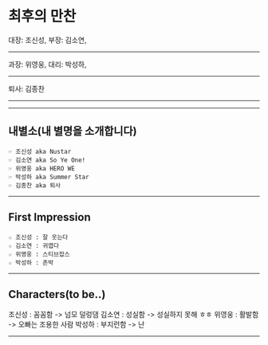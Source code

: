 
# 최후의 만찬

대장: 조신성, 부장: 김소연,<hr/>
과장: 위영웅, 대리: 박성하,<hr/>
퇴사: 김종찬<hr/>

---
## 내별소(내 별명을 소개합니다)
	☞ 조신성 aka Nustar
	☞ 김소연 aka So Ye One!
	☞ 위영웅 aka HERO WE
	☞ 박성하 aka Summer Star
	☞ 김종찬 aka 퇴사


---

## First Impression

	☆ 조신성 : 잘 웃는다
	☆ 김소연 : 귀엽다
	☆ 위영웅 : 스티브잡스
	☆ 박성하 : 존박
	
	
---

## Characters(to be..)
조신성 : 꼼꼼함 -> 넘모 덜렁댐</hr> 
김소연 : 성실함 -> 성실하지 못해 ㅎㅎ</hr>
위영웅 : 활발함 -> 오빠는 조용한 사람</hr>
박성하 : 부지런함 -> 난 </hr>

---
